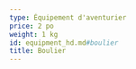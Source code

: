 ```yaml
---
type: Équipement d'aventurier
price: 2 po
weight: 1 kg
id: equipment_hd.md#boulier
title: Boulier
---
```


